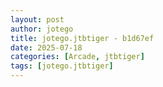 ```yaml
---
layout: post
author: jotego
title: jotego.jtbtiger - b1d67ef
date: 2025-07-18
categories: [Arcade, jtbtiger]
tags: [jotego.jtbtiger]
---
```


